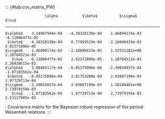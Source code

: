 ::: {#tab:cov_matrix_PW}


                      \alpha           $\beta$          $\sigma$             $\nu$
  ---------- ----------------- ----------------- ----------------- -----------------
    $\alpha$    3.24967949e-04   -4.38328130e-04    1.46899174e-03   -6.11806477e-05
     $\beta$   -4.38328130e-04    6.77959533e-04   -2.16090433e-03    2.92371896e-05
    $\sigma$    1.46899174e-03   -2.16090433e-03    1.52551182e+00    1.10784521e-03
       $\nu$   -6.11806477e-05    2.92371896e-05    1.10784521e-03    2.26928615e-03
    $\alpha$    3.08465117e-04   -6.95175096e-04   -2.30024957e-04   -1.07183562e-04
     $\beta$   -6.95175096e-04    2.01753200e-03    2.93887199e-03    1.97729713e-04
    $\sigma$   -2.30024957e-04    2.93887199e-03    1.38204481e+00    2.73979159e-03
       $\nu$   -1.07183562e-04    1.97729713e-04    2.73979159e-03    2.53117985e-03

  : Covariance matrix for the Bayesian robust regression of the
  period-Wesenheit relations.
:::
